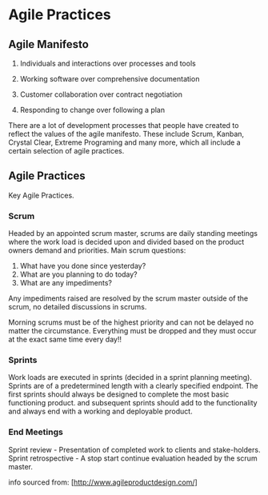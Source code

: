 # Agile Practices


## Agile Manifesto

1. Individuals and interactions over processes and tools

2. Working software over comprehensive documentation

3. Customer collaboration over contract negotiation

4. Responding to change over following a plan


There are a lot of development processes that people have created to reflect the values of the agile manifesto.
These include Scrum, Kanban, Crystal Clear, Extreme Programing and many more, which all include a certain selection
of agile practices. 

## Agile Practices

Key Agile Practices.


### Scrum

Headed by an appointed scrum master, scrums are daily standing meetings where the work load is decided upon and divided 
based on the product owners demand and priorities. 
Main scrum questions:

1. What have you done since yesterday? 
2. What are you planning to do today? 
3. What are any impediments?

Any impediments raised are resolved by the scrum master outside of the scrum, no detailed discussions in scrums.

Morning scrums must be of the highest priority and can not be delayed no matter the circumstance. Everything must 
be dropped and they must occur at the exact same time every day!!



### Sprints

Work loads are executed in sprints (decided in a sprint planning meeting). Sprints are of a predetermined length with a clearly
specified endpoint. The first sprints should always be designed to complete the most basic functioning product. and subsequent 
sprints should add to the functionality and always end with a working and deployable product.


### End Meetings

Sprint review - Presentation of completed work to clients and stake-holders.
Sprint retrospective - A stop start continue evaluation headed by the scrum master.

info sourced from: [http://www.agileproductdesign.com/]




